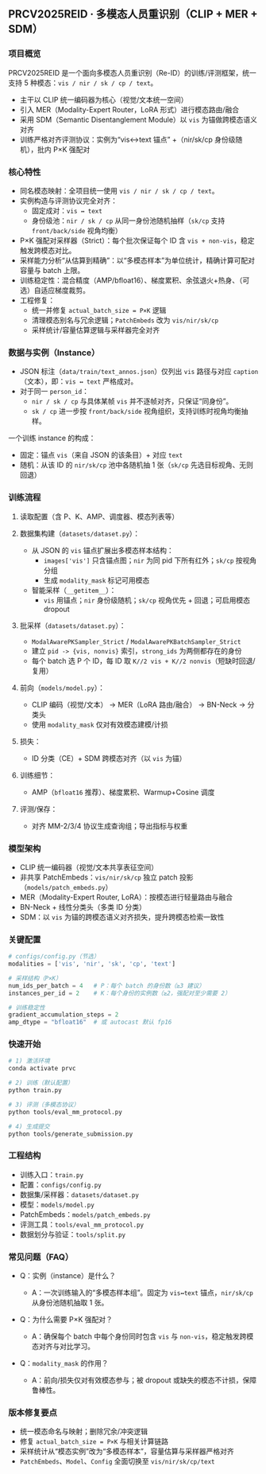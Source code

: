 ## PRCV2025REID · 多模态人员重识别（CLIP + MER + SDM）

### 项目概览

PRCV2025REID 是一个面向多模态人员重识别（Re-ID）的训练/评测框架，统一支持 5 种模态：`vis / nir / sk / cp / text`。

- 主干以 CLIP 统一编码器为核心（视觉/文本统一空间）
- 引入 MER（Modality-Expert Router，LoRA 形式）进行模态路由/融合
- 采用 SDM（Semantic Disentanglement Module）以 `vis` 为锚做跨模态语义对齐
- 训练严格对齐评测协议：实例为“vis↔text 锚点” +（nir/sk/cp 身份级随机），批内 P×K 强配对


### 核心特性

- 同名模态映射：全项目统一使用 `vis / nir / sk / cp / text`。
- 实例构造与评测协议完全对齐：
  - 固定成对：`vis ↔ text`
  - 身份级池：`nir / sk / cp` 从同一身份池随机抽样（`sk/cp` 支持 `front/back/side` 视角均衡）
- P×K 强配对采样器（Strict）：每个批次保证每个 ID 含 `vis + non-vis`，稳定触发跨模态对比。
- 采样能力分析“从估算到精确”：以“多模态样本”为单位统计，精确计算可配对容量与 batch 上限。
- 训练稳定性：混合精度（AMP/bfloat16）、梯度累积、余弦退火+热身、（可选）自适应梯度裁剪。
- 工程修复：
  - 统一并修复 `actual_batch_size = P×K` 逻辑
  - 清理模态别名与冗余逻辑；`PatchEmbeds` 改为 `vis/nir/sk/cp`
  - 采样统计/容量估算逻辑与采样器完全对齐


### 数据与实例（Instance）

- JSON 标注（`data/train/text_annos.json`）仅列出 `vis` 路径与对应 `caption`（文本），即：`vis ↔ text` 严格成对。
- 对于同一 `person_id`：
  - `nir / sk / cp` 与具体某帧 `vis` 并不逐帧对齐，只保证“同身份”。
  - `sk / cp` 进一步按 `front/back/side` 视角组织，支持训练时视角均衡抽样。

一个训练 instance 的构成：

- 固定：锚点 `vis`（来自 JSON 的该条目）+ 对应 `text`
- 随机：从该 ID 的 `nir/sk/cp` 池中各随机抽 1 张（`sk/cp` 先选目标视角、无则回退）


### 训练流程

1) 读取配置（含 P、K、AMP、调度器、模态列表等）

2) 数据集构建（`datasets/dataset.py`）：
   - 从 JSON 的 `vis` 锚点扩展出多模态样本结构：
     - `images['vis']` 只含锚点图；`nir` 为同 pid 下所有红外；`sk/cp` 按视角分组
     - 生成 `modality_mask` 标记可用模态
   - 智能采样（`__getitem__`）：
     - `vis` 用锚点；`nir` 身份级随机；`sk/cp` 视角优先 + 回退；可启用模态 dropout

3) 批采样（`datasets/dataset.py`）：
   - `ModalAwarePKSampler_Strict` / `ModalAwarePKBatchSampler_Strict`
   - 建立 `pid -> {vis, nonvis}` 索引，`strong_ids` 为两侧都存在的身份
   - 每个 batch 选 P 个 ID，每 ID 取 `K//2 vis + K//2 nonvis`（短缺时回退/复用）

4) 前向（`models/model.py`）：
   - CLIP 编码（视觉/文本） → MER（LoRA 路由/融合） → BN-Neck → 分类头
   - 使用 `modality_mask` 仅对有效模态建模/计损

5) 损失：
   - ID 分类（CE）+ SDM 跨模态对齐（以 `vis` 为锚）

6) 训练细节：
   - AMP（`bfloat16` 推荐）、梯度累积、Warmup+Cosine 调度

7) 评测/保存：
   - 对齐 MM-2/3/4 协议生成查询组；导出指标与权重


### 模型架构

- CLIP 统一编码器（视觉/文本共享表征空间）
- 非共享 PatchEmbeds：`vis/nir/sk/cp` 独立 patch 投影（`models/patch_embeds.py`）
- MER（Modality-Expert Router, LoRA）：按模态进行轻量路由与融合
- BN-Neck + 线性分类头（多类 ID 分类）
- SDM：以 `vis` 为锚的跨模态语义对齐损失，提升跨模态检索一致性


### 关键配置

```python
# configs/config.py（节选）
modalities = ['vis', 'nir', 'sk', 'cp', 'text']

# 采样结构（P×K）
num_ids_per_batch = 4   # P：每个 batch 的身份数（≥3 建议）
instances_per_id = 2    # K：每个身份的实例数（≥2，强配对至少需要 2）

# 训练稳定性
gradient_accumulation_steps = 2
amp_dtype = "bfloat16"  # 或 autocast 默认 fp16
```


### 快速开始

```bash
# 1) 激活环境
conda activate prvc

# 2) 训练（默认配置）
python train.py

# 3) 评测（多模态协议）
python tools/eval_mm_protocol.py

# 4) 生成提交
python tools/generate_submission.py
```


### 工程结构

- 训练入口：`train.py`
- 配置：`configs/config.py`
- 数据集/采样器：`datasets/dataset.py`
- 模型：`models/model.py`
- PatchEmbeds：`models/patch_embeds.py`
- 评测工具：`tools/eval_mm_protocol.py`
- 数据划分与验证：`tools/split.py`


### 常见问题（FAQ）

- Q：实例（instance）是什么？
  - A：一次训练输入的“多模态样本组”。固定为 `vis↔text` 锚点，`nir/sk/cp` 从身份池随机抽取 1 张。

- Q：为什么需要 P×K 强配对？
  - A：确保每个 batch 中每个身份同时包含 `vis` 与 `non-vis`，稳定触发跨模态对齐与对比学习。

- Q：`modality_mask` 的作用？
  - A：前向/损失仅对有效模态参与；被 dropout 或缺失的模态不计损，保障鲁棒性。


### 版本修复要点

- 统一模态命名与映射；删除冗余/冲突逻辑
- 修复 `actual_batch_size = P×K` 与相关计算链路
- 采样统计从“模态实例”改为“多模态样本”，容量估算与采样器严格对齐
- `PatchEmbeds`、`Model`、`Config` 全面切换至 `vis/nir/sk/cp/text`
